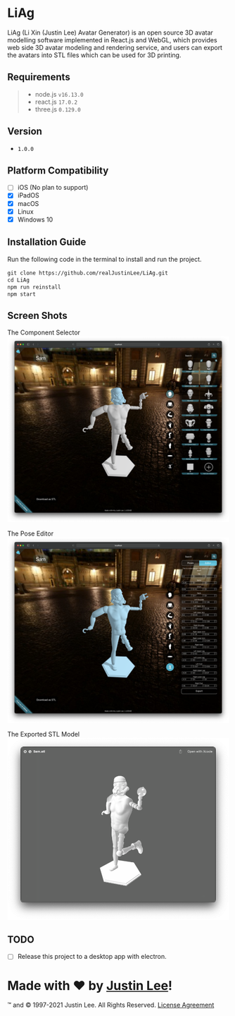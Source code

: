 # LiAg
LiAg (Li Xin (Justin Lee) Avatar Generator) is an open source 3D avatar modelling software implemented in React.js and WebGL,
which provides web side 3D avatar modeling and rendering service,
and users can export the avatars into STL files which can be used for 3D printing.

## Requirements
> - node.js `v16.13.0`
> - react.js `17.0.2`
> - three.js `0.129.0`

## Version
- `1.0.0`

## Platform Compatibility
- [ ] iOS (No plan to support)
- [x] iPadOS
- [x] macOS
- [x] Linux
- [x] Windows 10

## Installation Guide

Run the following code in the terminal to install and run the project.

```
git clone https://github.com/realJustinLee/LiAg.git
cd LiAg
npm run reinstall
npm start
```

## Screen Shots
The Component Selector
![Component Selector](./extra/img/ComponentSelector.png)

The Pose Editor
![Pose Editor](./extra/img/PoseEditor.png)

The Exported STL Model
![The Exported STL](./extra/img/TheExportedSTL.png)

## TODO
- [ ] Release this project to a desktop app with electron.

# Made with ❤ by [Justin Lee](https://github.com/realJustinLee)!
™ and © 1997-2021 Justin Lee. All Rights Reserved. [License Agreement](./LICENSE)
